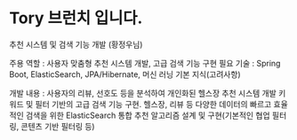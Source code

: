 <h1>Tory 브런치 입니다.</h1>
<body>추천 시스템 및 검색 기능 개발 (황정우님)
  
주용 역할 : 사용자 맞춤형 추천 시스템 개발, 고급 검색 기능 구현
필요 기술 : Spring Boot, ElasticSearch, JPA/Hibernate, 머신 러닝 기본 지식(고려사항)
  
개발 내용 :
사용자의 리뷰, 선호도 등을 분석하여 개인화된 헬스장 추천 시스템 개발
키워드 및 필터 기반의 고급 검색 기능 구현.
헬스장, 리뷰 등 다양한 데이터의 빠르고 효율적인 검색을 위한 ElasticSearch 통합
추천 알고리즘 설계 및 구현(기본적인 협업 필터링, 콘텐츠 기반 필터링 등)
</body>
